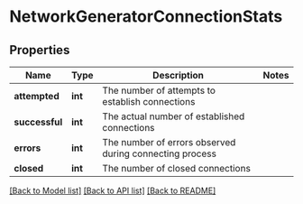 # NetworkGeneratorConnectionStats

## Properties
Name | Type | Description | Notes
------------ | ------------- | ------------- | -------------
**attempted** | **int** | The number of attempts to establish connections | 
**successful** | **int** | The actual number of established connections | 
**errors** | **int** | The number of errors observed during connecting process | 
**closed** | **int** | The number of closed connections | 

[[Back to Model list]](../README.md#documentation-for-models) [[Back to API list]](../README.md#documentation-for-api-endpoints) [[Back to README]](../README.md)


